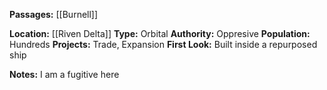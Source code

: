 **Passages:** [[Burnell]]

**Location:** [[Riven Delta]]
**Type:** Orbital
**Authority:** Oppresive
**Population:** Hundreds
**Projects:** Trade, Expansion
**First Look:** Built inside a repurposed ship

**Notes:**
I am a fugitive here